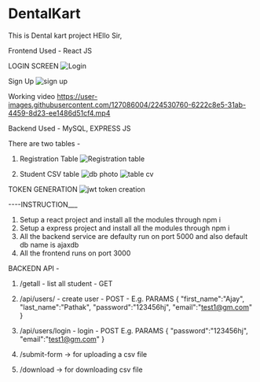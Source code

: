 # DentalKart
This is Dental kart project
HEllo Sir, 

Frontend Used - React JS

LOGIN SCREEN
![Login](https://user-images.githubusercontent.com/127086004/224508489-022d694a-d971-44ed-a52a-011307b19a11.JPG)

Sign Up
![sign up](https://user-images.githubusercontent.com/127086004/224508497-b6230f28-9fd0-4ed9-9660-c7cd81f917bc.JPG)

Working video
https://user-images.githubusercontent.com/127086004/224530760-6222c8e5-31ab-4459-8d23-ee1486d51cf4.mp4



Backend Used - MySQL, EXPRESS JS

There are two tables - 

1. Registration Table
![Registration table](https://user-images.githubusercontent.com/127086004/224508626-531f5042-593e-4863-bfc4-e55ec527b575.JPG)

2. Student CSV table
![db photo](https://user-images.githubusercontent.com/127086004/224508646-d8f5383a-e53f-4455-8d18-4dd93d3a6d6a.JPG)
![table cv](https://user-images.githubusercontent.com/127086004/224508683-a7209293-f7fc-4410-b9c6-fdab2a6a003e.JPG)


TOKEN GENERATION 
![jwt token creation](https://user-images.githubusercontent.com/127086004/224508673-a37a194a-e433-4aa4-a70d-7824d2fe4c33.JPG)


----INSTRUCTION___

1. Setup a react project and install all the modules through npm i
2. Setup a express project and install all the modules through npm i
3. All the backend service are defaulty run on port 5000 and also default db name is ajaxdb
4. All the frontend runs on port 3000

BACKEDN API - 
1. /getall  - list all student - GET
2. /api/users/ - create user - POST - 
    E.g.  PARAMS {
            "first_name":"Ajay",
            "last_name":"Pathak",
            "password":"123456hj",
            "email":"test1@gm.com"
          }
3. /api/users/login - login - POST
     E.g.  PARAMS {
            "password":"123456hj",
            "email":"test1@gm.com"
   }

4. /submit-form -> for uploading a csv file
5. /download -> for downloading csv file
